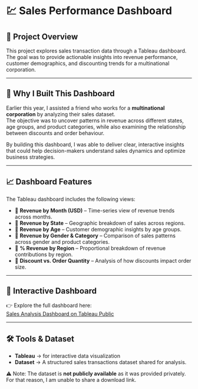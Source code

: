 # 💹 Sales Performance Dashboard

## 📌 Project Overview

This project explores sales transaction data through a Tableau dashboard. The goal was to provide actionable insights into revenue performance, customer demographics, and discounting trends for a multinational corporation.

---

## 🎯 Why I Built This Dashboard

Earlier this year, I assisted a friend who works for a **multinational corporation** by analyzing their sales dataset.  
The objective was to uncover patterns in revenue across different states, age groups, and product categories, while also examining the relationship between discounts and order behaviour.  

By building this dashboard, I was able to deliver clear, interactive insights that could help decision-makers understand sales dynamics and optimize business strategies.

---

## 📈 Dashboard Features

The Tableau dashboard includes the following views:

- 📅 **Revenue by Month (USD)** – Time-series view of revenue trends across months.  
- 📍 **Revenue by State** – Geographic breakdown of sales across regions.  
- 👥 **Revenue by Age** – Customer demographic insights by age groups.  
- 🚻 **Revenue by Gender & Category** – Comparison of sales patterns across gender and product categories.  
- 🥧 **% Revenue by Region** – Proportional breakdown of revenue contributions by region.  
- 🔄 **Discount vs. Order Quantity** – Analysis of how discounts impact order size.  

---

## 🔗 Interactive Dashboard

👉 Explore the full dashboard here:  
[Sales Analysis Dashboard on Tableau Public](https://public.tableau.com/app/profile/isuru.abeysuriya/viz/SalesAnalysis_17578029217290/Dashboard1)

---

## 🛠️ Tools & Dataset

- **Tableau** → for interactive data visualization  
- **Dataset** → A structured sales transactions dataset shared for analysis.  

⚠️ Note: The dataset is **not publicly available** as it was provided privately. For that reason, I am unable to share a download link.  
